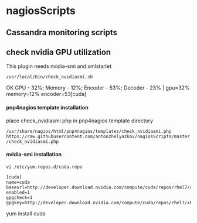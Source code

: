 # nagiosScripts
## Cassandra monitoring scripts

## check nvidia GPU utilization
This plugin needs nvidia-smi and xmlstarlet
```
/usr/local/bin/check_nvidiasmi.sh
```
OK GPU - 32%; Memory - 12%; Encoder - 53%; Decoder - 23% | gpu=32% memory=12% encoder=53[cuda]

#### pnp4nagios template installation
place check_nvidiasmi.php in pnp4nagios template directory

``
/usr/share/nagios/html/pnp4nagios/templates/check_nvidiasmi.php  https://raw.githubusercontent.com/antonzhelyazkov/nagiosScripts/master/check_nvidiasmi.php
``

#### nvidia-smi installation

```
vi /etc/yum.repos.d/cuda.repo
```

```
[cuda]
name=cuda
baseurl=http://developer.download.nvidia.com/compute/cuda/repos/rhel7/x86_64
enabled=1
gpgcheck=1
gpgkey=http://developer.download.nvidia.com/compute/cuda/repos/rhel7/x86_64/7fa2af80.pub
```
yum install cuda
